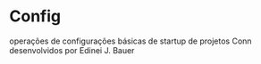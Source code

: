 # Config
operações de configurações básicas de startup de projetos Conn desenvolvidos por Edinei J. Bauer